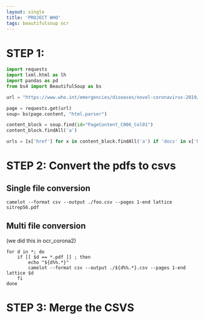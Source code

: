 ```yaml
---
layout: single
title: 'PROJECT WHO'
tags: beautifulsoup ocr
---
```


# STEP 1:

```python
import requests
import lxml.html as lh
import pandas as pd
from bs4 import BeautifulSoup as bs

url = "https://www.who.int/emergencies/diseases/novel-coronavirus-2019/situation-reports/"

page = requests.get(url)
soup= bs(page.content, "html.parser")

content_block = soup.find(id="PageContent_C006_Col01")
content_block.findAll('a')

urls = [x['href'] for x in content_block.findAll('a') if 'docs' in x['href']]
```

# STEP 2: Convert the pdfs to csvs

## Single file conversion

```console
camelot --format csv --output ./foo.csv --pages 1-end lattice sitrep56.pdf 
```

## Multi file conversion
(we did this in ocr_corona2)

```console
for d in *; do
    if [[ $d == *.pdf ]] ; then
        echo "${d%%.*}"
        camelot --format csv --output ./${d%%.*}.csv --pages 1-end lattice $d
    fi
done
```

# STEP 3: Merge the CSVS

